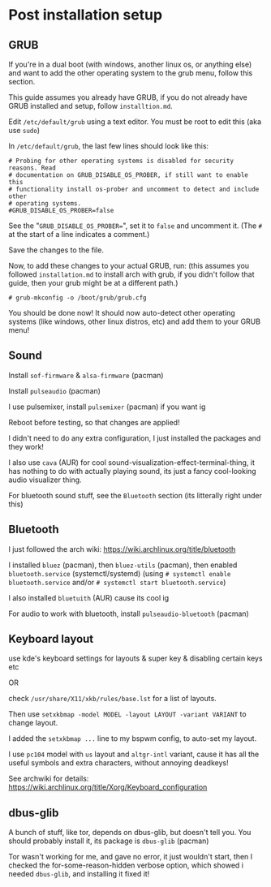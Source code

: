 # Post installation setup

## GRUB

If you're in a dual boot (with windows, another linux os, or anything else) and want to add the other operating system to the grub menu, follow this section.

This guide assumes you already have GRUB, if you do not already have GRUB installed and setup, follow `installtion.md`.

Edit `/etc/default/grub` using a text editor. You must be root to edit this (aka use `sudo`)

In `/etc/default/grub`, the last few lines should look like this:
```
# Probing for other operating systems is disabled for security reasons. Read
# documentation on GRUB_DISABLE_OS_PROBER, if still want to enable this
# functionality install os-prober and uncomment to detect and include other
# operating systems.
#GRUB_DISABLE_OS_PROBER=false
```

See the "`GRUB_DISABLE_OS_PROBER=`", set it to `false` and uncomment it. (The `#` at the start of a line indicates a comment.)

Save the changes to the file.

Now, to add these changes to your actual GRUB, run:
(this assumes you followed `installation.md` to install arch with grub, if you didn't follow that guide, then your grub might be at a different path.)
```
# grub-mkconfig -o /boot/grub/grub.cfg
```

You should be done now! It should now auto-detect other operating systems (like windows, other linux distros, etc) and add them to your GRUB menu!

## Sound

Install `sof-firmware` & `alsa-firmware` (pacman)

Install `pulseaudio` (pacman)

I use pulsemixer, install `pulsemixer` (pacman) if you want ig

Reboot before testing, so that changes are applied!

I didn't need to do any extra configuration, I just installed the packages and they work!

I also use `cava` (AUR) for cool sound-visualization-effect-terminal-thing, it has nothing to do with actually playing sound, its just a fancy cool-looking audio visualizer thing.

For bluetooth sound stuff, see the `Bluetooth` section (its litterally right under this)

## Bluetooth

I just followed the arch wiki: https://wiki.archlinux.org/title/bluetooth

I installed `bluez` (pacman), then `bluez-utils` (pacman), then enabled `bluetooth.service` (systemctl/systemd) (using `# systemctl enable bluetooth.service` and/or `# systemctl start bluetooth.service`)

I also installed `bluetuith` (AUR) cause its cool ig

For audio to work with bluetooth, install `pulseaudio-bluetooth` (pacman)

## Keyboard layout

use kde's keyboard settings for layouts & super key & disabling certain keys etc

OR

check `/usr/share/X11/xkb/rules/base.lst` for a list of layouts.

Then use `setxkbmap -model MODEL -layout LAYOUT -variant VARIANT` to change layout.

I added the `setxkbmap ...` line to my bspwm config, to auto-set my layout.

I use `pc104` model with `us` layout and `altgr-intl` variant, cause it has all the useful symbols and extra characters, without annoying deadkeys!

See archwiki for details: https://wiki.archlinux.org/title/Xorg/Keyboard_configuration

## dbus-glib

A bunch of stuff, like tor, depends on dbus-glib, but doesn't tell you. You should probably install it, its package is `dbus-glib` (pacman)

Tor wasn't working for me, and gave no error, it just wouldn't start, then I checked the for-some-reason-hidden verbose option, which showed i needed `dbus-glib`, and installing it fixed it!
